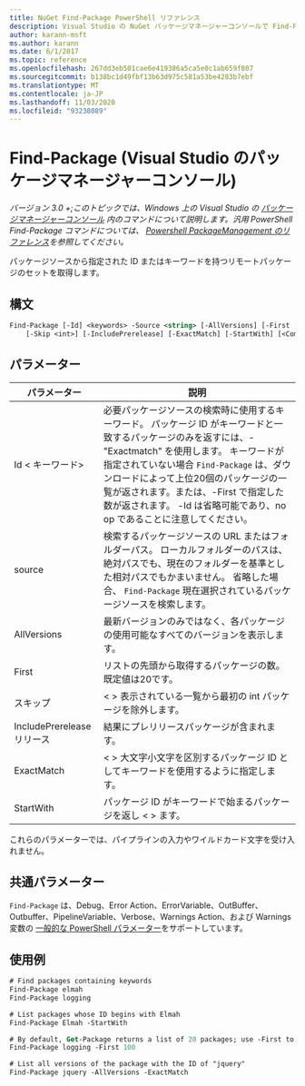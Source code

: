 ```yaml
---
title: NuGet Find-Package PowerShell リファレンス
description: Visual Studio の NuGet パッケージマネージャーコンソールで Find-Package PowerShell コマンドのリファレンスです。
author: karann-msft
ms.author: karann
ms.date: 6/1/2017
ms.topic: reference
ms.openlocfilehash: 267dd3eb501cae6e419386a5ca5e0c1ab659f807
ms.sourcegitcommit: b138bc1d49fbf13b63d975c581a53be4283b7ebf
ms.translationtype: MT
ms.contentlocale: ja-JP
ms.lasthandoff: 11/03/2020
ms.locfileid: "93238089"
---
```

# <a name="find-package-package-manager-console-in-visual-studio"></a>Find-Package (Visual Studio のパッケージマネージャーコンソール)

*バージョン 3.0 +;このトピックでは、Windows 上の Visual Studio の [パッケージマネージャーコンソール](../../consume-packages/install-use-packages-powershell.md) 内のコマンドについて説明します。汎用 PowerShell Find-Package コマンドについては、 [Powershell PackageManagement のリファレンス](/powershell/module/packagemanagement/?view=powershell-6)を参照してください。*

パッケージソースから指定された ID またはキーワードを持つリモートパッケージのセットを取得します。

## <a name="syntax"></a>構文

```ps
Find-Package [-Id] <keywords> -Source <string> [-AllVersions] [-First [<int>]]
    [-Skip <int>] [-IncludePrerelease] [-ExactMatch] [-StartWith] [<CommonParameters>]
```

## <a name="parameters"></a>パラメーター

| パラメーター | 説明 |
| --- | --- |
| Id &lt; キーワード&gt; | 必要パッケージソースの検索時に使用するキーワード。 パッケージ ID がキーワードと一致するパッケージのみを返すには、-"Exactmatch" を使用します。 キーワードが指定されていない場合 `Find-Package` は、ダウンロードによって上位20個のパッケージの一覧が返されます。または、-First で指定した数が返されます。 -Id は省略可能であり、no op であることに注意してください。 |
| source | 検索するパッケージソースの URL またはフォルダーパス。 ローカルフォルダーのパスは、絶対パスでも、現在のフォルダーを基準とした相対パスでもかまいません。 省略した場合、 `Find-Package` 現在選択されているパッケージソースを検索します。 |
| AllVersions | 最新バージョンのみではなく、各パッケージの使用可能なすべてのバージョンを表示します。 |
| First | リストの先頭から取得するパッケージの数。既定値は20です。 |
| スキップ | &lt; &gt; 表示されている一覧から最初の int パッケージを除外します。  |
| IncludePrerelease リリース | 結果にプレリリースパッケージが含まれます。 |
| ExactMatch | &lt; &gt; 大文字小文字を区別するパッケージ ID としてキーワードを使用するように指定します。 |
| StartWith | パッケージ ID がキーワードで始まるパッケージを返し &lt; &gt; ます。 |

これらのパラメーターでは、パイプラインの入力やワイルドカード文字を受け入れません。

## <a name="common-parameters"></a>共通パラメーター

`Find-Package` は、Debug、Error Action、ErrorVariable、OutBuffer、Outbuffer、PipelineVariable、Verbose、Warnings Action、および Warnings 変数の [一般的な PowerShell パラメーター](/powershell/module/microsoft.powershell.core/about/about_commonparameters)をサポートしています。

## <a name="examples"></a>使用例

```ps
# Find packages containing keywords
Find-Package elmah
Find-Package logging

# List packages whose ID begins with Elmah
Find-Package Elmah -StartWith

# By default, Get-Package returns a list of 20 packages; use -First to show more
Find-Package logging -First 100

# List all versions of the package with the ID of "jquery"
Find-Package jquery -AllVersions -ExactMatch
```